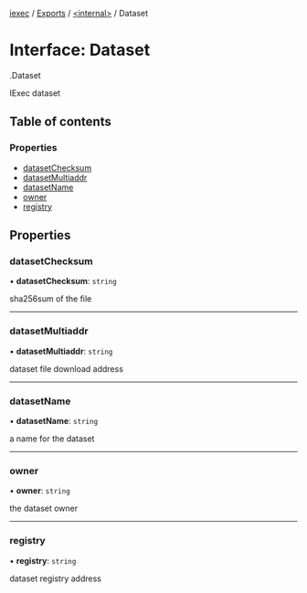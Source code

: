 [iexec](../README.md) / [Exports](../modules.md) / [<internal\>](../modules/internal_.md) / Dataset

# Interface: Dataset

[<internal>](../modules/internal_.md).Dataset

IExec dataset

## Table of contents

### Properties

- [datasetChecksum](internal_.Dataset.md#datasetchecksum)
- [datasetMultiaddr](internal_.Dataset.md#datasetmultiaddr)
- [datasetName](internal_.Dataset.md#datasetname)
- [owner](internal_.Dataset.md#owner)
- [registry](internal_.Dataset.md#registry)

## Properties

### datasetChecksum

• **datasetChecksum**: `string`

sha256sum of the file

___

### datasetMultiaddr

• **datasetMultiaddr**: `string`

dataset file download address

___

### datasetName

• **datasetName**: `string`

a name for the dataset

___

### owner

• **owner**: `string`

the dataset owner

___

### registry

• **registry**: `string`

dataset registry address

